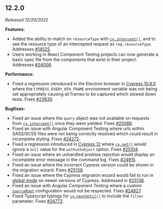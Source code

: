 ## 12.2.0

_Released 12/20/2022_

**Features:**

- Added the ability to match on `resourceType` with
  [`cy.intercept()`](https://docs.cypress.io/api/commands/intercept), and to see
  the resource type of an intercepted request as `req.resourceType`. Addresses
  [#14525](https://github.com/cypress-io/cypress/issues/14525).
- Users working in React Component Testing projects can now generate a basic
  spec file from the components that exist in their project. Addresses
  [#24008](https://github.com/cypress-io/cypress/issues/24008).

**Performance:**

- Fixed a regression introduced in the Electron browser in
  [Cypress 10.8.0](#10-8-0) where the `CYPRESS_EVERY_NTH_FRAME` environment
  variable was not being set appropriately causing all frames to be captured
  which slowed down tests. Fixes
  [#23830](https://github.com/cypress-io/cypress/issues/23830).

**Bugfixes:**

- Fixed an issue where the `query` object was not available on requests from
  [`cy.intercept()`](/api/commands/intercept) once they were yielded. Fixes
  [#25088](https://github.com/cypress-io/cypress/issues/25088).
- Fixed an issue with Angular Component Testing where urls within SASS/SCSS
  files were not being correctly resolved which could result in incomplete
  styling. Fixes [#24272](https://github.com/cypress-io/cypress/issues/24272).
- Fixed a regression introduced in [Cypress 12](#12-0-0) where
  [`cy.get()`](/api/commands/get) would ignore a `null` value for the
  `withinSubject` option. Fixes
  [#25104](https://github.com/cypress-io/cypress/issues/25104).
- Fixed an issue where an unhandled promise rejection would display an
  incomplete error message in the command log. Fixes
  [#24915](https://github.com/cypress-io/cypress/issues/24915).
- Fixed an issue where the incorrect Cypress version could be shown in the
  migration wizard. Fixes
  [#25138](https://github.com/cypress-io/cypress/issues/25138).
- Fixed an issue where the Cypress migration wizard would fail to run in
  [global mode](/guides/guides/command-line#cypress-open-global) on newer
  versions of Cypress. Addressed in
  [#25138](https://github.com/cypress-io/cypress/issues/25138).
- Fixed an issue with Angular Component Testing where a custom
  [`sourceRoot`](https://angular.io/guide/workspace-config#project-configuration-options)
  configuration would not be respected. Fixes
  [#24827](https://github.com/cypress-io/cypress/issues/24827).
- Fixed Typescript typings for [`cy.nextUntil()`](/api/commands/nextuntil) to
  include the `filter` parameter. Fixes
  [#24772](https://github.com/cypress-io/cypress/issues/24772).
